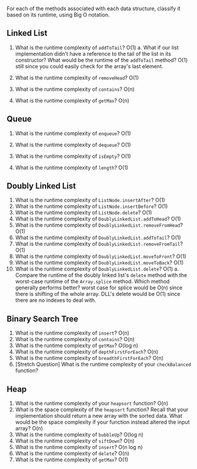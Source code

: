 For each of the methods associated with each data structure, classify it based on its runtime, using Big O notation.

## Linked List

1.  What is the runtime complexity of `addToTail`?
    O(1)
    a. What if our list implementation didn't have a reference to the tail of the list in its constructor? What would be the runtime of the `addToTail` method?
    O(1) still since you could easily check for the array's last element.

2.  What is the runtime complexity of `removeHead`?
    O(1)

3.  What is the runtime complexity of `contains`?
    O(n)

4.  What is the runtime complexity of `getMax`?
    O(n)

## Queue

1.  What is the runtime complexity of `enqueue`?
    O(1)

2.  What is the runtime complexity of `dequeue`?
    O(1)

3.  What is the runtime complexity of `isEmpty`?
    O(1)

4.  What is the runtime complexity of `length`?
    O(1)

## Doubly Linked List

1.  What is the runtime complexity of `ListNode.insertAfter`?
    O(1)
2.  What is the runtime complexity of `ListNode.insertBefore`?
    O(1)
3.  What is the runtime complexity of `ListNode.delete`?
    O(1)
4.  What is the runtime complexity of `DoublyLinkedList.addToHead`?
    O(1)
5.  What is the runtime complexity of `DoublyLinkedList.removeFromHead`?
    O(1)
6.  What is the runtime complexity of `DoublyLinkedList.addToTail`?
    O(1)
7.  What is the runtime complexity of `DoublyLinkedList.removeFromTail`?
    O(1)
8.  What is the runtime complexity of `DoublyLinkedList.moveToFront`?
    O(1)
9.  What is the runtime complexity of `DoublyLinkedList.moveToBack`?
    O(1)
10. What is the runtime complexity of `DoublyLinkedList.delete`?
    O(1)
    a. Compare the runtime of the doubly linked list's `delete` method with the worst-case runtime of the `Array.splice` method. Which method generally performs better?
    worst case for splice would be O(n) since there is shifting of the whole array. DLL's delete would be O(1) since there are no indexes to deal with.

## Binary Search Tree

1.  What is the runtime complexity of `insert`?
    O(n)
2.  What is the runtime complexity of `contains`?
    O(n)
3.  What is the runtime complexity of `getMax`?
    O(log n)
4.  What is the runtime complexity of `depthFirstForEach`?
    O(n)
5.  What is the runtime complexity of `breadthFirstForEach`?
    O(n)
6.  [Stretch Question] What is the runtime complexity of your `checkBalanced` function?

## Heap

1.  What is the runtime complexity of your `heapsort` function?
    O(n)
2.  What is the space complexity of the `heapsort` function? Recall that your implementation should return a new array with the sorted data. What would be the space complexity if your function instead altered the input array?
    O(n)
3.  What is the runtime complexity of `bubbleUp`?
    O(log n)
4.  What is the runtime complexity of `siftDown`?
    O(n)
5.  What is the runtime complexity of `insert`?
    O(n log n)
6.  What is the runtime complexity of `delete`?
    O(n)
7.  What is the runtime complexity of `getMax`?
    O(1)
